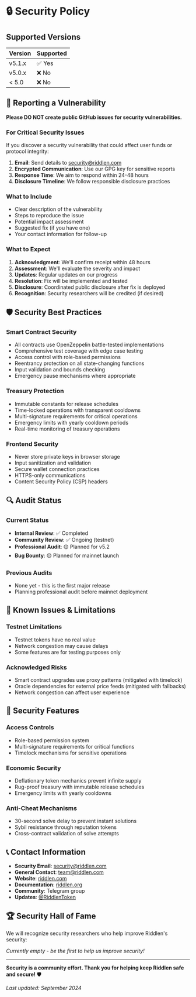 # 🔒 Security Policy

## Supported Versions

| Version | Supported          |
| ------- | ------------------ |
| v5.1.x  | ✅ Yes             |
| v5.0.x  | ❌ No              |
| < 5.0   | ❌ No              |

## 🚨 Reporting a Vulnerability

**Please DO NOT create public GitHub issues for security vulnerabilities.**

### **For Critical Security Issues**

If you discover a security vulnerability that could affect user funds or protocol integrity:

1. **Email**: Send details to security@riddlen.com
2. **Encrypted Communication**: Use our GPG key for sensitive reports
3. **Response Time**: We aim to respond within 24-48 hours
4. **Disclosure Timeline**: We follow responsible disclosure practices

### **What to Include**
- Clear description of the vulnerability
- Steps to reproduce the issue
- Potential impact assessment
- Suggested fix (if you have one)
- Your contact information for follow-up

### **What to Expect**
1. **Acknowledgment**: We'll confirm receipt within 48 hours
2. **Assessment**: We'll evaluate the severity and impact
3. **Updates**: Regular updates on our progress
4. **Resolution**: Fix will be implemented and tested
5. **Disclosure**: Coordinated public disclosure after fix is deployed
6. **Recognition**: Security researchers will be credited (if desired)

## 🛡️ Security Best Practices

### **Smart Contract Security**
- All contracts use OpenZeppelin battle-tested implementations
- Comprehensive test coverage with edge case testing
- Access control with role-based permissions
- Reentrancy protection on all state-changing functions
- Input validation and bounds checking
- Emergency pause mechanisms where appropriate

### **Treasury Protection**
- Immutable constants for release schedules
- Time-locked operations with transparent cooldowns
- Multi-signature requirements for critical operations
- Emergency limits with yearly cooldown periods
- Real-time monitoring of treasury operations

### **Frontend Security**
- Never store private keys in browser storage
- Input sanitization and validation
- Secure wallet connection practices
- HTTPS-only communications
- Content Security Policy (CSP) headers

## 🔍 Audit Status

### **Current Status**
- **Internal Review**: ✅ Completed
- **Community Review**: ✅ Ongoing (testnet)
- **Professional Audit**: 🟡 Planned for v5.2
- **Bug Bounty**: 🟡 Planned for mainnet launch

### **Previous Audits**
- None yet - this is the first major release
- Planning professional audit before mainnet deployment

## 🐛 Known Issues & Limitations

### **Testnet Limitations**
- Testnet tokens have no real value
- Network congestion may cause delays
- Some features are for testing purposes only

### **Acknowledged Risks**
- Smart contract upgrades use proxy patterns (mitigated with timelock)
- Oracle dependencies for external price feeds (mitigated with fallbacks)
- Network congestion can affect user experience

## 🔧 Security Features

### **Access Controls**
- Role-based permission system
- Multi-signature requirements for critical functions
- Timelock mechanisms for sensitive operations

### **Economic Security**
- Deflationary token mechanics prevent infinite supply
- Rug-proof treasury with immutable release schedules
- Emergency limits with yearly cooldowns

### **Anti-Cheat Mechanisms**
- 30-second solve delay to prevent instant solutions
- Sybil resistance through reputation tokens
- Cross-contract validation of solve attempts

## 📞 Contact Information

- **Security Email**: security@riddlen.com
- **General Contact**: team@riddlen.com
- **Website**: [riddlen.com](https://riddlen.com)
- **Documentation**: [riddlen.org](https://riddlen.org)
- **Community**: Telegram group
- **Updates**: [@RiddlenToken](https://twitter.com/RiddlenToken)

## 🏆 Security Hall of Fame

We will recognize security researchers who help improve Riddlen's security:

*Currently empty - be the first to help us improve security!*

---

**Security is a community effort. Thank you for helping keep Riddlen safe and secure!** 🛡️

*Last updated: September 2024*